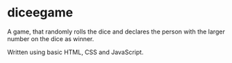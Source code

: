 # diceegame

A game, that randomly rolls the dice and declares the person with the larger number on the dice as winner.

Written using basic HTML, CSS and JavaScript.
